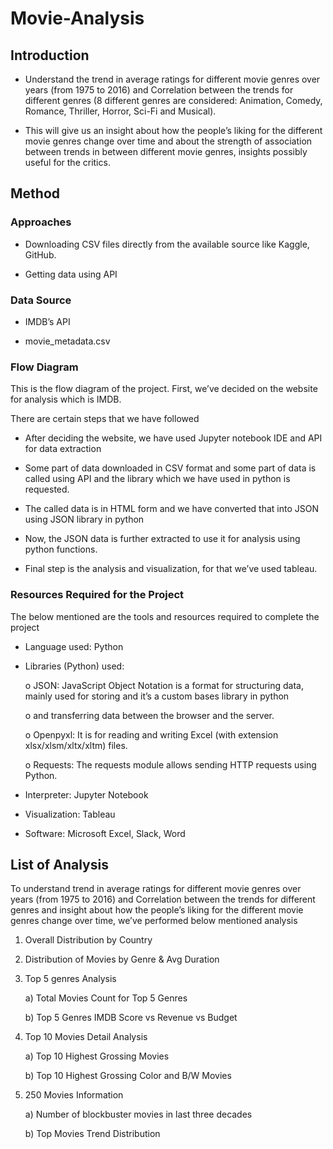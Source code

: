 # Movie-Analysis

## Introduction

- Understand the trend in average ratings for different movie genres over years (from 1975 to 2016) and Correlation between the trends for different genres (8 different genres are considered:
Animation, Comedy, Romance, Thriller, Horror, Sci-Fi and Musical).

- This will give us an insight about how the people’s liking for the different movie genres change over time and about the strength of association between trends in between different movie genres,
insights possibly useful for the critics.

## Method

### Approaches

- Downloading CSV files directly from the available source like Kaggle, GitHub.

- Getting data using API

### Data Source

- IMDB’s API

- movie_metadata.csv

### Flow Diagram

This is the flow diagram of the project. First, we’ve decided on the website for analysis which is IMDB.

There are certain steps that we have followed

- After deciding the website, we have used Jupyter notebook IDE and API for data extraction

- Some part of data downloaded in CSV format and some part of data is called using API and the library which we have used in python is requested.

- The called data is in HTML form and we have converted that into JSON using JSON library in python

- Now, the JSON data is further extracted to use it for analysis using python functions.

- Final step is the analysis and visualization, for that we’ve used tableau.

### Resources Required for the Project

The below mentioned are the tools and resources required to complete the project

- Language used: Python

- Libraries (Python) used:

  o JSON: JavaScript Object Notation is a format for structuring data, mainly used for storing and it’s a custom bases library in python
  
  o and transferring data between the browser and the server.

  o Openpyxl: It is for reading and writing Excel (with extension xlsx/xlsm/xltx/xltm) files.

  o Requests: The requests module allows sending HTTP requests using Python.

- Interpreter: Jupyter Notebook

- Visualization: Tableau

- Software: Microsoft Excel, Slack, Word

## List of Analysis

To understand trend in average ratings for different movie genres over years (from 1975 to 2016) and Correlation between the trends for different genres and insight about how the people’s liking for the
different movie genres change over time, we’ve performed below mentioned analysis

1) Overall Distribution by Country

2) Distribution of Movies by Genre & Avg Duration

3) Top 5 genres Analysis

    a) Total Movies Count for Top 5 Genres

    b) Top 5 Genres IMDB Score vs Revenue vs Budget

4) Top 10 Movies Detail Analysis

    a) Top 10 Highest Grossing Movies

    b) Top 10 Highest Grossing Color and B/W Movies

5) 250 Movies Information

    a) Number of blockbuster movies in last three decades

    b) Top Movies Trend Distribution
